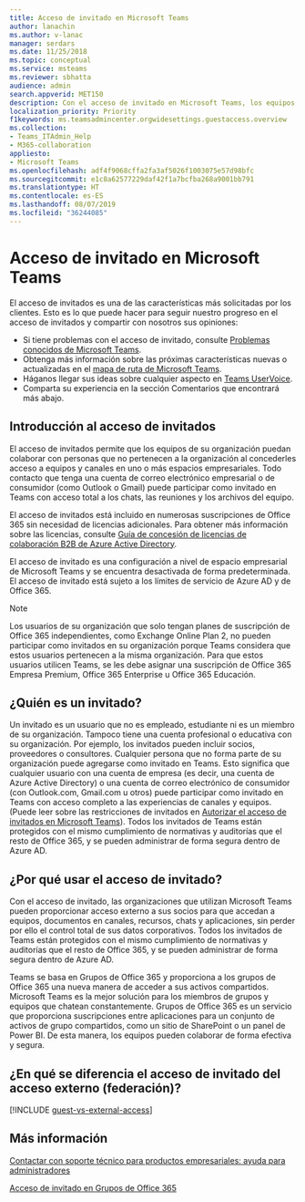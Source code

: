 ```yaml
---
title: Acceso de invitado en Microsoft Teams
author: lanachin
ms.author: v-lanac
manager: serdars
ms.date: 11/25/2018
ms.topic: conceptual
ms.service: msteams
ms.reviewer: sbhatta
audience: admin
search.appverid: MET150
description: Con el acceso de invitado en Microsoft Teams, los equipos de su organización pueden colaborar con personas que no pertenecen a la organización al concederles acceso a equipos y canales.
localization_priority: Priority
f1keywords: ms.teamsadmincenter.orgwidesettings.guestaccess.overview
ms.collection:
- Teams_ITAdmin_Help
- M365-collaboration
appliesto:
- Microsoft Teams
ms.openlocfilehash: adf4f9068cffa2fa3af5026f1003075e57d98bfc
ms.sourcegitcommit: e1c8a62577229daf42f1a7bcfba268a9001bb791
ms.translationtype: HT
ms.contentlocale: es-ES
ms.lasthandoff: 08/07/2019
ms.locfileid: "36244085"
---
```

<a name="guest-access-in-microsoft-teams"></a>Acceso de invitado en Microsoft Teams
======================================

El acceso de invitados es una de las características más solicitadas por los clientes. Esto es lo que puede hacer para seguir nuestro progreso en el acceso de invitados y compartir con nosotros sus opiniones:

- Si tiene problemas con el acceso de invitado, consulte [Problemas conocidos de Microsoft Teams](Known-issues.md).
- Obtenga más información sobre las próximas características nuevas o actualizadas en el [mapa de ruta de Microsoft Teams](https://aka.ms/teamsroadmap).
- Háganos llegar sus ideas sobre cualquier aspecto en [Teams UserVoice](https://aka.ms/TeamsUserVoice).
- Comparta su experiencia en la sección Comentarios que encontrará más abajo.

## <a name="guest-access-overview"></a>Introducción al acceso de invitados

El acceso de invitados permite que los equipos de su organización puedan colaborar con personas que no pertenecen a la organización al concederles acceso a equipos y canales en uno o más espacios empresariales. Todo contacto que tenga una cuenta de correo electrónico empresarial o de consumidor (como Outlook o Gmail) puede participar como invitado en Teams con acceso total a los chats, las reuniones y los archivos del equipo.

El acceso de invitados está incluido en numerosas suscripciones de Office 365 sin necesidad de licencias adicionales. Para obtener más información sobre las licencias, consulte [Guía de concesión de licencias de colaboración B2B de Azure Active Directory](https://docs.microsoft.com/azure/active-directory/b2b/licensing-guidance).

El acceso de invitado es una configuración a nivel de espacio empresarial de Microsoft Teams y se encuentra desactivada de forma predeterminada. El acceso de invitado está sujeto a los límites de servicio de Azure AD y de Office 365.

> [!NOTE]
> Los usuarios de su organización que solo tengan planes de suscripción de Office 365 independientes, como Exchange Online Plan 2, no pueden participar como invitados en su organización porque Teams considera que estos usuarios pertenecen a la misma organización. Para que estos usuarios utilicen Teams, se les debe asignar una suscripción de Office 365 Empresa Premium, Office 365 Enterprise u Office 365 Educación. 

## <a name="who-is-a-guest"></a>¿Quién es un invitado?

Un invitado es un usuario que no es empleado, estudiante ni es un miembro de su organización. Tampoco tiene una cuenta profesional o educativa con su organización. Por ejemplo, los invitados pueden incluir socios, proveedores o consultores. Cualquier persona que no forma parte de su organización puede agregarse como invitado en Teams. Esto significa que cualquier usuario con una cuenta de empresa (es decir, una cuenta de Azure Active Directory) o una cuenta de correo electrónico de consumidor (con Outlook.com, Gmail.com u otros) puede participar como invitado en Teams con acceso completo a las experiencias de canales y equipos. (Puede leer sobre las restricciones de invitados en [Autorizar el acceso de invitados en Microsoft Teams](teams-dependencies.md)). Todos los invitados de Teams están protegidos con el mismo cumplimiento de normativas y auditorías que el resto de Office 365, y se pueden administrar de forma segura dentro de Azure AD.

## <a name="why-use-guest-access"></a>¿Por qué usar el acceso de invitado?

Con el acceso de invitado, las organizaciones que utilizan Microsoft Teams pueden proporcionar acceso externo a sus socios para que accedan a equipos, documentos en canales, recursos, chats y aplicaciones, sin perder por ello el control total de sus datos corporativos. Todos los invitados de Teams están protegidos con el mismo cumplimiento de normativas y auditorías que el resto de Office 365, y se pueden administrar de forma segura dentro de Azure AD.  

Teams se basa en Grupos de Office 365 y proporciona a los grupos de Office 365 una nueva manera de acceder a sus activos compartidos. Microsoft Teams es la mejor solución para los miembros de grupos y equipos que chatean constantemente. Grupos de Office 365 es un servicio que proporciona suscripciones entre aplicaciones para un conjunto de activos de grupo compartidos, como un sitio de SharePoint o un panel de Power BI. De esta manera, los equipos pueden colaborar de forma efectiva y segura. 

## <a name="how-does-guest-access-compare-to-external-access-federation"></a>¿En qué se diferencia el acceso de invitado del acceso externo (federación)?

[!INCLUDE [guest-vs-external-access](includes/guest-vs-external-access.md)]

## <a name="more-information"></a>Más información

[Contactar con soporte técnico para productos empresariales: ayuda para administradores](https://docs.microsoft.com/office365/admin/contact-support-for-business-products?toc=/microsoftteams/toc.json&bc=/microsoftteams/breadcrumb/toc.json)  

  [Acceso de invitado en Grupos de Office 365](https://support.office.com/es-ES/article/guest-access-in-office-365-groups-bfc7a840-868f-4fd6-a390-f347bf51aff6?ui=en-US&rs=en-US&ad=US#bkmk_usepowershell&PickTab=FAQ) 
  
